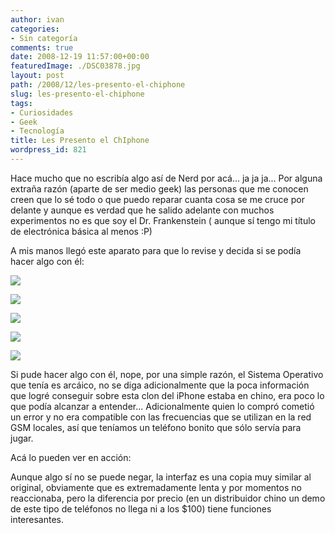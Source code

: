 ```yaml
---
author: ivan
categories:
- Sin categoría
comments: true
date: 2008-12-19 11:57:00+00:00
featuredImage: ./DSC03878.jpg
layout: post
path: /2008/12/les-presento-el-chiphone
slug: les-presento-el-chiphone
tags:
- Curiosidades
- Geek
- Tecnología
title: Les Presento el ChIphone
wordpress_id: 821
---
```


Hace mucho que no escribía algo así de Nerd por acá... ja ja ja... Por alguna extraña razón (aparte de ser medio geek) las personas que me conocen creen que lo sé todo o que puedo reparar cuanta cosa se me cruce por delante y aunque es verdad que he salido adelante con muchos experimentos no es que soy el Dr. Frankenstein ( aunque sí tengo mi título de electrónica básica al menos :P)

A mis manos llegó este aparato para que lo revise y decida si se podía hacer algo con él:

[![](/photos/DSC03878.jpg)](https://4.bp.blogspot.com/_T2UWuNJg3dQ/SUtLxHBOBtI/AAAAAAAABO4/JXSLKceYDuk/s1600-h/DSC03878.JPG)

[![](/photos/DSC03887.jpg)](https://4.bp.blogspot.com/_T2UWuNJg3dQ/SUtJrtjAKuI/AAAAAAAABOw/h9YaEjQrgRw/s1600-h/DSC03887.JPG)

[![](/photos/DSC03886.jpg)](https://1.bp.blogspot.com/_T2UWuNJg3dQ/SUtJrhWttuI/AAAAAAAABOo/pF3Hyd_7ruk/s1600-h/DSC03886.JPG)

[![](/photos/DSC03885.jpg)](https://1.bp.blogspot.com/_T2UWuNJg3dQ/SUtJrUiqgxI/AAAAAAAABOg/xkkPNMWQK5A/s1600-h/DSC03885.JPG)

[![](/photos/DSC03880.jpg)](https://1.bp.blogspot.com/_T2UWuNJg3dQ/SUtJrcfm3zI/AAAAAAAABOY/K2ztVQl8OzA/s1600-h/DSC03880.JPG)

Si pude hacer algo con él, nope, por una simple razón, el Sistema Operativo que tenía es arcáico, no se diga adicionalmente que la poca información que logré conseguir sobre esta clon del iPhone estaba en chino, era poco lo que podía alcanzar a entender... Adicionalmente quien lo compró cometió un error y no era compatible con las frecuencias que se utilizan en la red GSM locales, así que teníamos un teléfono bonito que sólo servía para jugar.

Acá lo pueden ver en acción:

Aunque algo sí no se puede negar, la interfaz es una copia muy similar al original, obviamente que es extremadamente lenta y por momentos no reaccionaba, pero la diferencia por precio (en un distribuidor chino un demo de este tipo de teléfonos no llega ni a los \$100) tiene funciones interesantes.
